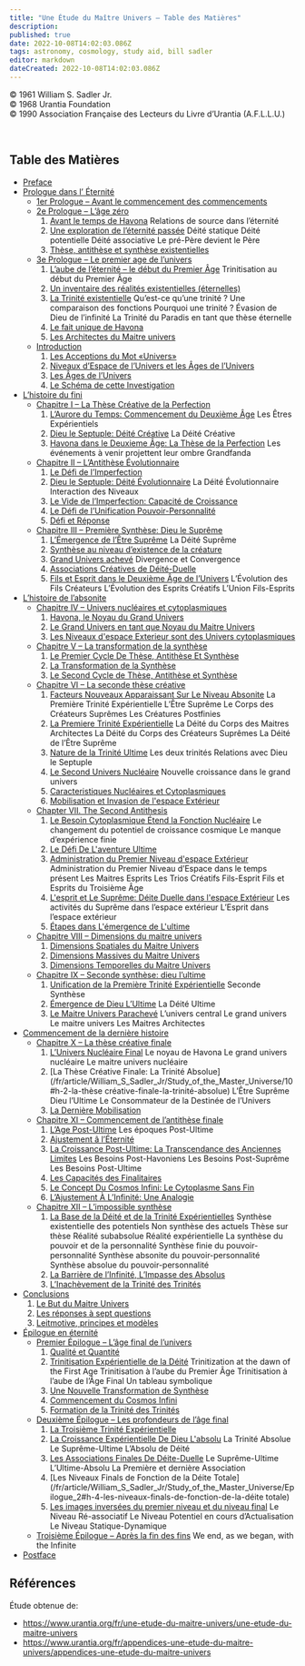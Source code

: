 ```yaml
---
title: "Une Étude du Maître Univers – Table des Matières"
description: 
published: true
date: 2022-10-08T14:02:03.086Z
tags: astronomy, cosmology, study aid, bill sadler
editor: markdown
dateCreated: 2022-10-08T14:02:03.086Z
---
```


<p class="v-card v-sheet theme--light grey lighten-3 px-2">© 1961 William S. Sadler Jr.<br>© 1968 Urantia Foundation<br>© 1990 Association Française des Lecteurs du Livre d’Urantia (A.F.L.L.U.)</p>

<br>

## Table des Matières

* [Preface](/fr/article/William_S_Sadler_Jr/Study_of_the_Master_Universe/Foreword)
* [Prologue dans l’ Éternité](/fr/article/William_S_Sadler_Jr/Study_of_the_Master_Universe/Prologue_in_eternity)
    * [1er Prologue – Avant le commencement des commencements](/fr/article/William_S_Sadler_Jr/Study_of_the_Master_Universe/Prologue_1)
    * [2e Prologue – L’âge zéro](/fr/article/William_S_Sadler_Jr/Study_of_the_Master_Universe/Prologue_2)
        1. [Avant le temps de Havona](/fr/article/William_S_Sadler_Jr/Study_of_the_Master_Universe/Prologue_2#h-1-avant-les-temps-de-havona)
            Relations de source dans l’éternité
        2. [Une exploration de l’éternité passée](/fr/article/William_S_Sadler_Jr/Study_of_the_Master_Universe/Prologue_2#h-2-une-exploration-de-l%C3%A9ternit%C3%A9-pass%C3%A9e)
            Déité statique
            Déité potentielle
            Déité associative
            Le pré-Père devient le Père
        3. [Thèse, antithèse et synthèse existentielles](/fr/article/William_S_Sadler_Jr/Study_of_the_Master_Universe/Prologue_2#h-3-th%C3%A8se-antith%C3%A8se-et-synth%C3%A8se-existentielles)
    * [3e Prologue – Le premier age de l’univers](/fr/article/William_S_Sadler_Jr/Study_of_the_Master_Universe/Prologue_3)
        1. [L’aube de l’éternité – le début du Premier Âge](/fr/article/William_S_Sadler_Jr/Study_of_the_Master_Universe/Prologue_3#h-1-laube-de-l%C3%A9ternit%C3%A9-le-commencement-du-premier-%C3%A2ge)
            Trinitisation au début du Premier Âge
        2. [Un inventaire des réalités existentielles (éternelles)](/fr/article/William_S_Sadler_Jr/Study_of_the_Master_Universe/Prologue_3#h-2-inventaire-des-realites-existentielles-%C3%A9ternelles)
        3. [La Trinité existentielle](/fr/article/William_S_Sadler_Jr/Study_of_the_Master_Universe/Prologue_3#h-3-la-trinit%C3%A9-existentielle)
            Qu’est-ce qu’une trinité ?
            Une comparaison des fonctions
            Pourquoi une trinité ?
            Évasion de Dieu de l’infinité
            La Trinité du Paradis en tant que thèse éternelle
        4. [Le fait unique de Havona](/fr/article/William_S_Sadler_Jr/Study_of_the_Master_Universe/Prologue_3#h-4-le-caract%C3%A8re-unique-de-havona)
        5. [Les Architectes du Maitre univers](/fr/article/William_S_Sadler_Jr/Study_of_the_Master_Universe/Prologue_3#h-5-les-architectes-du-maitre-univers)
    * [Introduction](/fr/article/William_S_Sadler_Jr/Study_of_the_Master_Universe/Introduction)
        1. [Les Acceptions du Mot «Univers»](/fr/article/William_S_Sadler_Jr/Study_of_the_Master_Universe/Introduction#h-1-les-accep-tions-du-mot-univers)
        2. [Niveaux d’Espace de l’Univers et les Âges de l’Univers](/fr/article/William_S_Sadler_Jr/Study_of_the_Master_Universe/Introduction#h-2-les-niveaux-despace-de-lunivers)
        3. [Les Âges de l’Univers](/fr/article/William_S_Sadler_Jr/Study_of_the_Master_Universe/Introduction#h-3-les-%C3%A2ges-de-lunivers)
        4. [Le Schéma de cette Investigation](/fr/article/William_S_Sadler_Jr/Study_of_the_Master_Universe/Introduction#h-4-schema-de-cette-investigation)
* [L’histoire du fini](/fr/article/William_S_Sadler_Jr/Study_of_the_Master_Universe/The_Finite_Story)
    * [Chapitre I – La Thèse Créative de la Perfection](/fr/article/William_S_Sadler_Jr/Study_of_the_Master_Universe/1)
        1. [L’Aurore du Temps: Commencement du Deuxième Âge](/fr/article/William_S_Sadler_Jr/Study_of_the_Master_Universe/1#h-1-l-aurore-du-temps-commencement-du-deuxième-âge)
            Les Êtres Expérientiels
        2. [Dieu le Septuple: Déité Créative](/fr/article/William_S_Sadler_Jr/Study_of_the_Master_Universe/1#h-2-dieu-le-septuple-déité-créative)
            La Déité Créative
        3. [Havona dans le Deuxieme Âge: La Thèse de la Perfection](/fr/article/William_S_Sadler_Jr/Study_of_the_Master_Universe/1#h-3-havona-dans-le-deuxieme-âge-la-thèse-de-la-perfection)
            Les événements à venir projettent leur ombre
            Grandfanda
    * [Chapitre II – L’Antithèse Évolutionnaire](/fr/article/William_S_Sadler_Jr/Study_of_the_Master_Universe/2)
        1. [Le Défi de l’Imperfection](/fr/article/William_S_Sadler_Jr/Study_of_the_Master_Universe/2#h-1-le-défi-de-l-imperfection)
        2. [Dieu le Septuple: Déité Évolutionnaire](/fr/article/William_S_Sadler_Jr/Study_of_the_Master_Universe/2#h-2-dieu-le-septuple-déité-évolutionnaire)
            La Déité Évolutionnaire
            Interaction des Niveaux
        3. [Le Vide de l’Imperfection: Capacité de Croissance](/fr/article/William_S_Sadler_Jr/Study_of_the_Master_Universe/2#h-3-le-vide-de-l-imperfection-capacité-de-croissance)
        4. [Le Défi de l’Unification Pouvoir-Personnalité](/fr/article/William_S_Sadler_Jr/Study_of_the_Master_Universe/2#h-4-le-défi-de-l’unification-pouvoir-personnalité)
        5. [Défi et Réponse](/fr/article/William_S_Sadler_Jr/Study_of_the_Master_Universe/2#h-5-défi-et-réponse)
    * [Chapitre III – Première Synthèse: Dieu le Suprême](/fr/article/William_S_Sadler_Jr/Study_of_the_Master_Universe/3)
        1. [L’Émergence de l’Être Suprême](/fr/article/William_S_Sadler_Jr/Study_of_the_Master_Universe/3#h-1-l-émergence-de-l-être-suprême)
            La Déité Suprême
        2. [Synthèse au niveau d’existence de la créature](/fr/article/William_S_Sadler_Jr/Study_of_the_Master_Universe/3#h-2-synthèse-au-niveau-d-existence-de-la-créature)
        3. [Grand Univers achevé](/fr/article/William_S_Sadler_Jr/Study_of_the_Master_Universe/3#h-3-grand-univers-achevé)
            Divergence et Convergence
        4. [Associations Créatives de Déité-Duelle](/fr/article/William_S_Sadler_Jr/Study_of_the_Master_Universe/3#h-4-associations-créatives-de-déité-duelle)
        5. [Fils et Esprit dans le Deuxième Âge de l’Univers](/fr/article/William_S_Sadler_Jr/Study_of_the_Master_Universe/3#h-5-fils-et-esprit-dans-le-deuxième-âge-de-l-univers)
            L’Évolution des Fils Créateurs
            L’Évolution des Esprits Créatifs
            L’Union Fils-Esprits
* [L’histoire de l’absonite](/fr/article/William_S_Sadler_Jr/Study_of_the_Master_Universe/The_Absonite_Story)
    * [Chapitre IV – Univers nucléaires et cytoplasmiques](/fr/article/William_S_Sadler_Jr/Study_of_the_Master_Universe/4)
        1. [Havona, le Noyau du Grand Univers](/fr/article/William_S_Sadler_Jr/Study_of_the_Master_Universe/4#h-1-havona-le-noyau-du-grand-univers)
        2. [Le Grand Univers en tant que Noyau du Maitre Univers](/fr/article/William_S_Sadler_Jr/Study_of_the_Master_Universe/4#h-2-le-grand-univers-en-tant-que-noyau-du-maitre-univers)
        3. [Les Niveaux d'espace Exterieur sont des Univers cytoplasmiques](/fr/article/William_S_Sadler_Jr/Study_of_the_Master_Universe/4#h-3-les-niveaux-d-espace-exterieur-sont-des-univers-cytoplasmiques)
    * [Chapitre V – La transformation de la synthèse](/fr/article/William_S_Sadler_Jr/Study_of_the_Master_Universe/5)
        1. [Le Premier Cycle De Thèse, Antithèse Et Synthèse](/fr/article/William_S_Sadler_Jr/Study_of_the_Master_Universe/5#h-1-le-premier-cycle-de-thèse-antithèse-et-synthèse)
        2. [La Transformation de la Synthèse](/fr/article/William_S_Sadler_Jr/Study_of_the_Master_Universe/5#h-2-la-transformation-de-la-synthèse)
        3. [Le Second Cycle de Thèse, Antithèse et Synthèse](/fr/article/William_S_Sadler_Jr/Study_of_the_Master_Universe/5#h-3-le-second-cycle-de-thèse-antithèse-et-synthèse)
    * [Chapitre VI – La seconde thèse créative](/fr/article/William_S_Sadler_Jr/Study_of_the_Master_Universe/6)
        1. [Facteurs Nouveaux Apparaissant Sur Le Niveau Absonite](/fr/article/William_S_Sadler_Jr/Study_of_the_Master_Universe/6#h-1-facteurs-nouveaux-apparaissant-sur-le-niveau-absonite)
            La Première Trinité Expérientielle
            L’Être Suprême
            Le Corps des Créateurs Suprêmes
            Les Créatures Postfinies
        2. [La Premiere Trinité Expérientielle](/fr/article/William_S_Sadler_Jr/Study_of_the_Master_Universe/6#h-2-la-premiere-trinité-expérientielle)
            La Déité du Corps des Maitres Architectes
            La Déité du Corps des Créateurs Suprêmes
            La Déité de l’Être Suprême
        3. [Nature de la Trinité Ultime](/fr/article/William_S_Sadler_Jr/Study_of_the_Master_Universe/6#h-3-nature-de-la-trinité-ultime)
            Les deux trinités
            Relations avec Dieu le Septuple
        4. [Le Second Univers Nucléaire](/fr/article/William_S_Sadler_Jr/Study_of_the_Master_Universe/6#h-4-le-second-univers-nucléaire)
            Nouvelle croissance dans le grand univers
        5. [Caracteristiques Nucléaires et Cytoplasmiques](/fr/article/William_S_Sadler_Jr/Study_of_the_Master_Universe/6#h-5-caracteristiques-nucléaires-et-cytoplasmiques)
        6. [Mobilisation et Invasion de l'espace Extérieur](/fr/article/William_S_Sadler_Jr/Study_of_the_Master_Universe/6#h-6-mobilisation-et-invasion-de-l-espace-extérieur)
    * [Chapter VII. The Second Antithesis](/fr/article/William_S_Sadler_Jr/Study_of_the_Master_Universe/7)
        1. [Le Besoin Cytoplasmique Étend la Fonction Nucléaire](/fr/article/William_S_Sadler_Jr/Study_of_the_Master_Universe/7#h-1-le-besoin-cytoplasmique-étend-la-fonction-nucléaire)
            Le changement du potentiel de croissance cosmique
            Le manque d’expérience finie
        2. [Le Défi De L'aventure Ultime](/fr/article/William_S_Sadler_Jr/Study_of_the_Master_Universe/7#h-2-le-défi-de-l-aventure-ultime)
        3. [Administration du Premier Niveau d'espace Extérieur](/fr/article/William_S_Sadler_Jr/Study_of_the_Master_Universe/7#h-3-administration-du-premier-niveau-d-espace-extérieur)
            Administration du Premier Niveau d’Espace dans le temps présent
            Les Maitres Esprits
            Les Trios Créatifs Fils-Esprit
            Fils et Esprits du Troisième Âge
        4. [L'esprit et Le Suprême: Déite Duelle dans l'espace Extérieur](/fr/article/William_S_Sadler_Jr/Study_of_the_Master_Universe/7#h-4-l-esprit-et-le-suprême-déite-duelle-dans-l-espace-extérieur)
            Les activités du Suprême dans l’espace extérieur
            L’Esprit dans l’espace extérieur
        5. [Étapes dans L'émergence de L'ultime](/fr/article/William_S_Sadler_Jr/Study_of_the_Master_Universe/7#h-5-étapes-dans-l-émergence-de-l-ultime)
    * [Chapitre VIII – Dimensions du maitre univers](/fr/article/William_S_Sadler_Jr/Study_of_the_Master_Universe/8)
        1. [Dimensions Spatiales du Maitre Univers](/fr/article/William_S_Sadler_Jr/Study_of_the_Master_Universe/8#h-1-dimensions-spatiales-du-maitre-univers)
        2. [Dimensions Massives du Maitre Univers](/fr/article/William_S_Sadler_Jr/Study_of_the_Master_Universe/8#h-2-dimensions-massives-du-maitre-univers)
        3. [Dimensions Temporelles du Maitre Univers](/fr/article/William_S_Sadler_Jr/Study_of_the_Master_Universe/8#h-3-dimensions-temporelles-du-maitre-univers)
    * [Chapitre IX – Seconde synthèse: dieu l’ultime](/fr/article/William_S_Sadler_Jr/Study_of_the_Master_Universe/9)
        1. [Unification de la Première Trinité Expérientielle](/fr/article/William_S_Sadler_Jr/Study_of_the_Master_Universe/9#h-1-unification-de-la-première-trinité-expérientielle)
            Seconde Synthèse
        2. [Émergence de Dieu L’Ultime](/fr/article/William_S_Sadler_Jr/Study_of_the_Master_Universe/9#h-2-émergence-de-dieu-l-ultime)
            La Déité Ultime
        3. [Le Maitre Univers Parachevé](/fr/article/William_S_Sadler_Jr/Study_of_the_Master_Universe/9#h-3-le-maitre-univers-parachevé)
            L’univers central
            Le grand univers
            Le maitre univers
            Les Maitres Architectes
* [Commencement de la dernière histoire](/fr/article/William_S_Sadler_Jr/Study_of_the_Master_Universe/Beginning_of_the_Last_Story)
    * [Chapitre X – La thèse créative finale](/fr/article/William_S_Sadler_Jr/Study_of_the_Master_Universe/10)
        1. [L’Univers Nucléaire Final](/fr/article/William_S_Sadler_Jr/Study_of_the_Master_Universe/10#h-1-l-univers-nucléaire-final)
            Le noyau de Havona
            Le grand univers nucléaire
            Le maitre univers nucléaire
        2. [La Thèse Créative Finale: La Trinité Absolue](/fr/article/William_S_Sadler_Jr/Study_of_the_Master_Universe/10#h-2-la-thèse créative-finale-la-trinité-absolue)
            L’Être Suprême
            Dieu l’Ultime
            Le Consommateur de la Destinée de l’Univers
        3. [La Dernière Mobilisation](/fr/article/William_S_Sadler_Jr/Study_of_the_Master_Universe/10#h-3-la-dernière-mobilisation)
    * [Chapitre XI – Commencement de l’antithèse finale](/fr/article/William_S_Sadler_Jr/Study_of_the_Master_Universe/11)
        1. [L’Age Post-Ultime](/fr/article/William_S_Sadler_Jr/Study_of_the_Master_Universe/11#h-1-l-age-post-ultime)
            Les époques Post-Ultime
        2. [Ajustement â l’Éternité](/fr/article/William_S_Sadler_Jr/Study_of_the_Master_Universe/11#h-2-ajustement-â-l-éternité)
        3. [La Croissance Post-Ultime: La Transcendance des Anciennes Limites](/fr/article/William_S_Sadler_Jr/Study_of_the_Master_Universe/11#h-3-la-croissance-post-ultime-la-transcendance-des-anciennes-limites)
            Les Besoins Post-Havoniens
            Les Besoins Post-Suprême
            Les Besoins Post-Ultime
        4. [Les Capacités des Finalitaires](/fr/article/William_S_Sadler_Jr/Study_of_the_Master_Universe/11#h-4-les-capacités-des-finalitaires)
        5. [Le Concept Du Cosmos Infini: Le Cytoplasme Sans Fin](/fr/article/William_S_Sadler_Jr/Study_of_the_Master_Universe/11#h-5-le-concept-du-cosmos-infini-le-cytoplasme-sans-fin)
        6. [L’Ajustement À L’Infinité: Une Analogie](/fr/article/William_S_Sadler_Jr/Study_of_the_Master_Universe/11#h-6-l-ajustement-à-l-infinité-une-analogie)
    * [Chapitre XII – L’impossible synthèse](/fr/article/William_S_Sadler_Jr/Study_of_the_Master_Universe/12)
        1. [La Base de la Déité et de la Trinité Expérientielles](/fr/article/William_S_Sadler_Jr/Study_of_the_Master_Universe/12#h-1-la-base-de-la-déité-et-de-la-trinité-expérientielles)
            Synthèse existentielle des potentiels
            Non synthèse des actuels
            Thèse sur thèse
            Réalité subabsolue
            Réalité expérientielle
            La synthèse du pouvoir et de la personnalité
            Synthèse finie du pouvoir-personnalité
            Synthèse absonite du pouvoir-personnalité
            Synthèse absolue du pouvoir-personnalité
        2. [La Barrière de l’Infinité, L’Impasse des Absolus](/fr/article/William_S_Sadler_Jr/Study_of_the_Master_Universe/12#h-2-la-barrière-de-l-infinité-l-impasse-des-absolus)
        3. [L’Inachèvement de la Trinité des Trinités](/fr/article/William_S_Sadler_Jr/Study_of_the_Master_Universe/12#h-3-l-inachèvement-de-la-trinité-des-trinités)
* [Conclusions](/fr/article/William_S_Sadler_Jr/Study_of_the_Master_Universe/Conclusions)
    1. [Le But du Maitre Univers](/fr/article/William_S_Sadler_Jr/Study_of_the_Master_Universe/Conclusions#h-1-le-but-du-maitre-univers)
    2. [Les réponses à sept questions](/fr/article/William_S_Sadler_Jr/Study_of_the_Master_Universe/Conclusions#h-2-les-réponses-à-sept-questions)
    3. [Leitmotive, principes et modèles](/fr/article/William_S_Sadler_Jr/Study_of_the_Master_Universe/Conclusions#h-3-leitmotive-principes-et-modèles)
* [Épilogue en éternité](/fr/article/William_S_Sadler_Jr/Study_of_the_Master_Universe/Conclusions)
    * [Premier Épilogue – L’âge final de l’univers](/fr/article/William_S_Sadler_Jr/Study_of_the_Master_Universe/Epilogue_1)
        1. [Qualité et Quantité](/fr/article/William_S_Sadler_Jr/Study_of_the_Master_Universe/Epilogue_1#h-1-qualité-et-quantité)
        2. [Trinitisation Expérientielle de la Déité](/fr/article/William_S_Sadler_Jr/Study_of_the_Master_Universe/Epilogue_1#h-2-trinitisation-expérientielle-de-la-déité)
            Trinitization at the dawn of the First Age
            Trinitisation à l’aube du Premier Âge
            Trinitisation à l’aube de l’Âge Final
            Un tableau symbolique
        3. [Une Nouvelle Transformation de Synthèse](/fr/article/William_S_Sadler_Jr/Study_of_the_Master_Universe/Epilogue_1#h-3-une-nouvelle-transformation-de-synthèse)
        4. [Commencement du Cosmos Infini](/fr/article/William_S_Sadler_Jr/Study_of_the_Master_Universe/Epilogue_1#h-4-commencement-du-cosmos-infini)
        5. [Formation de la Trinité des Trinités](/fr/article/William_S_Sadler_Jr/Study_of_the_Master_Universe/Epilogue_1#h-5-formation-de-la-trinité-des-trinités)
    * [Deuxième Épilogue – Les profondeurs de l’âge final](/fr/article/William_S_Sadler_Jr/Study_of_the_Master_Universe/Epilogue_2)
        1. [La Troisième Trinité Expérientielle](/fr/article/William_S_Sadler_Jr/Study_of_the_Master_Universe/Epilogue_2#h-1-la-troisième-trinité-expérientielle)
        2. [La Croissance Expérientielle De Dieu L'absolu](/fr/article/William_S_Sadler_Jr/Study_of_the_Master_Universe/Epilogue_2#h-2-la-croissance-expérientielle-de-dieu-l-absolu)
            La Trinité Absolue
            Le Suprême-Ultime
            L’Absolu de Déité
        3. [Les Associations Finales De Déite-Duelle](/fr/article/William_S_Sadler_Jr/Study_of_the_Master_Universe/Epilogue_2#h-3-les-associations-finales-de-déite-duelle)
            Le Suprême-Ultime
            L’Ultime-Absolu
            La Première et dernière Association
        4. [Les Niveaux Finals de Fonction de la Déite Totale](/fr/article/William_S_Sadler_Jr/Study_of_the_Master_Universe/Epilogue_2#h-4-les-niveaux-finals-de-fonction-de-la-déite totale)
        5. [Les images inversées du premier niveau et du niveau final](/fr/article/William_S_Sadler_Jr/Study_of_the_Master_Universe/Epilogue_2#h-5-les-images-inversées-du-premier-niveau-et-du-niveau-final)
            Le Niveau Ré-associatif
            Le Niveau Potentiel en cours d’Actualisation
            Le Niveau Statique-Dynamique
    * [Troisième Épilogue – Après la fin des fins](/fr/article/William_S_Sadler_Jr/Study_of_the_Master_Universe/Epilogue_3)
        We end, as we began, with the Infinite
* [Postface](/fr/article/William_S_Sadler_Jr/Study_of_the_Master_Universe/Afterword)

## Références

Étude obtenue de:
- https://www.urantia.org/fr/une-etude-du-maitre-univers/une-etude-du-maitre-univers
- https://www.urantia.org/fr/appendices-une-etude-du-maitre-univers/appendices-une-etude-du-maitre-univers





